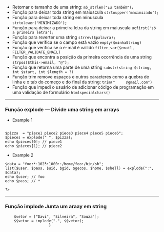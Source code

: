 * Retornar o tamanho de uma string: ``` mb_strlen("Eu também");  ```
* Função para deixar toda string em maiuscula ``` strtoupper('maximizado');   ```
* Função para deixar toda string em minuscula ``` strtolower('MINIMIZADO'); ```
* Função para deixar a primeira letra da string em maiuscula ``` ucfirst('só a primeira letra'); ```
* Função para reverter uma string ```strrev($palavra); ```
* Função que verifica se o campo está vazio ``` empty($minhaString) ```
* Função que verifica se o e-mail é vallido ``` filter_var($email, FILTER_VALIDATE_EMAIL) ```
* Função que encontra a posição da primeira ocorrência de uma string ``` strpos($this->email, "@"); ```
* Função que retorna uma parte de uma string ``` substr(string $string, int $start, int $length = ?) ```
* Função trim remove espaços e outros caracteres como a quebra de linha e o tab do começo e do final da string: ``` trim("     @gmail.com") ```
* Função que impedi o usuário de adicionar código de programação em uma validação de formulário ``` htmlspecialchars() ```

<hr>

### Função explode — Divide uma string em arrays
* Example 1
```

$pizza  = "piece1 piece2 piece3 piece4 piece5 piece6";
$pieces = explode(" ", $pizza);
echo $pieces[0]; // piece1
echo $pieces[1]; // piece2

```
* Example 2
```
$data = "foo:*:1023:1000::/home/foo:/bin/sh";
list($user, $pass, $uid, $gid, $gecos, $home, $shell) = explode(":", $data);
echo $user; // foo
echo $pass; // *

?>
```

<hr>

### Função implode Junta um araay em string
```
    $vetor = ["Davi", "Silveira", "Souza"];
    $$vetor = implode("-", $$vetor);
                    }
```

